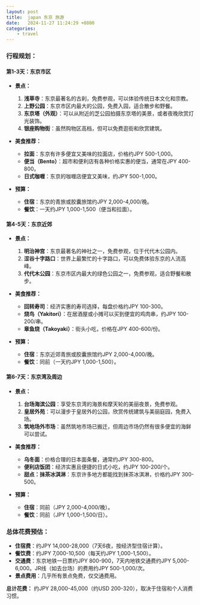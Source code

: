 ```yaml
---
layout: post
title:  japan 东京 旅游
date:   2024-11-27 11:24:29 +0800
categories: 
    - travel
---
```


### 行程规划：

#### **第1-3天：东京市区**
- **景点：**
  1. **浅草寺**：东京最著名的古刹，免费参观，可以体验传统日本文化和宗教。
  2. **上野公园**：东京市区内最大的公园，免费入园，适合散步和野餐。
  3. **东京塔（外观）**：可以从附近的芝公园拍摄东京塔的美景，或者夜晚欣赏灯光装饰。
  4. **银座购物街**：虽然购物区高档，但可以免费逛街和欣赏建筑。

- **美食推荐：**
  - **拉面**：东京有许多便宜又美味的拉面店，价格约JPY 500-1,000。
  - **便当（Bento）**：超市和便利店有各种价格实惠的便当，通常在JPY 400-800。
  - **日式咖喱**：东京的咖喱店便宜又美味，约JPY 500-1,000。

- **预算：**
  - **住宿**：东京的青旅或胶囊旅馆约JPY 2,000-4,000/晚。
  - **餐饮**：一天约JPY 1,000-1,500（便当和拉面）。

#### **第4-5天：东京近郊**
- **景点：**
  1. **明治神宫**：东京最著名的神社之一，免费参观，位于代代木公园内。
  2. **涩谷十字路口**：世界上最繁忙的十字路口，可以免费体验东京的人流高峰。
  3. **代代木公园**：东京市区内最大的绿色公园之一，免费参观，适合野餐和散步。

- **美食推荐：**
  - **回转寿司**：经济实惠的寿司选择，每盘价格约JPY 100-300。
  - **烧鸟（Yakitori）**：在居酒屋或小摊可以买到便宜的鸡肉串，约JPY 100-200/串。
  - **章鱼烧（Takoyaki）**：街头小吃，价格在JPY 400-600/份。

- **预算：**
  - **住宿**：东京近郊青旅或胶囊旅馆约JPY 2,000-4,000/晚。
  - **餐饮**：同前（一天约JPY 1,000-1,500）。

#### **第6-7天：东京湾及周边**
- **景点：**
  1. **台场海滨公园**：享受东京湾的海景和摩天轮的美丽夜景，免费参观。
  2. **皇居外苑**：可以漫步于皇居外的公园，欣赏传统建筑与美丽庭园，免费入场。
  3. **筑地场外市场**：虽然筑地市场已搬迁，但周边市场仍然有很多便宜的海鲜可以尝试。

- **美食推荐：**
  - **乌冬面**：价格合理的日本面条餐，通常约JPY 300-800。
  - **便利店饭团**：经济实惠且便捷的日式小吃，约JPY 100-200/个。
  - **甜点：抹茶冰淇淋**：东京许多地方都能找到抹茶冰淇淋，价格约JPY 300-500。

- **预算：**
  - **住宿**：同前（JPY 2,000-4,000/晚）。
  - **餐饮**：同前（JPY 1,000-1,500/日）。

### 总体花费预估：
- **住宿费**：约JPY 14,000-28,000（7天6夜，按经济型住宿计算）。
- **餐饮费**：约JPY 7,000-10,500（每天约JPY 1,000-1,500）。
- **交通费**：东京地铁一日票约JPY 800-900，7天内地铁交通费约JPY 5,000-6,000。JR线（如去台场）的费用约JPY 500-1,000/次。
- **景点费用**：几乎所有景点免费，仅交通费用。

**总计花费：** 约JPY 28,000-45,000（约USD 200-320），取决于住宿和个人消费习惯。